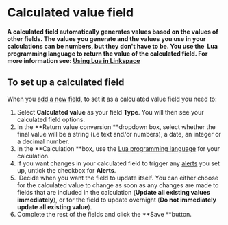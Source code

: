 

# Calculated value field

**A calculated field automatically generates values based on the values of other fields. The values you generate and the values you use in your calculations can be numbers, but they don't have to be. You use the &nbsp;Lua programming language to return the value of the calculated field. For more information see:&nbsp;[Using Lua in Linkspace](../130-lua.md)&nbsp;**

## To set up a calculated field

When you [add a new field](../020-add-field.md), to set it as a calculated value field you need to:

1. Select&nbsp;**Calculated value** as your field **Type**. You will then see your calculated field options.
2. In the **Return value conversion&nbsp;**dropdown box, select whether the final value will be a string (i.e text and/or numbers), a date, an integer or a decimal number.
3. In the **Calculation&nbsp;**box, use the [Lua programming language](../130-lua.md) for your calculation.&nbsp;
4. If you want changes in your calculated field to trigger any [alerts](../../../070-views/090-alerts/010-set-up-alert.md) you set up, untick the checkbox for **Alerts**.
5. &nbsp;Decide when you want the field to update itself. You can either choose for the calculated value to change as soon as any changes are made to fields that are included in the calculation (**Update all existing values immediately**), or for the field to update overnight (**Do not immediately update all existing value**).&nbsp;
6. Complete the rest of the fields and click the **Save&nbsp;**button.&nbsp;